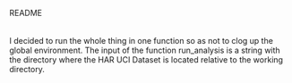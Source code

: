 README
######
I decided to run the whole thing in one function so as not to clog up the global environment.  The input of the function run_analysis is a string with the directory where the HAR UCI Dataset is located relative to the working directory.
